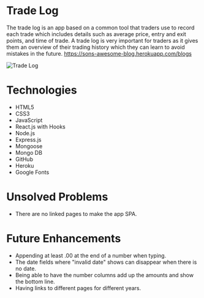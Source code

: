 # Trade Log

The trade log is an app based on a common tool that traders use to record each trade which includes details such as average price, entry and exit points, and time of trade. A trade log is very important for traders as it gives them an overview of their trading history which they can learn to avoid mistakes in the future.
https://sons-awesome-blog.herokuapp.com/blogs

![Trade Log](https://user-images.githubusercontent.com/22122032/114970454-7c967080-9e48-11eb-916f-cef5aa9148cd.png)

# Technologies

- HTML5
- CSS3
- JavaScript
- React.js with Hooks
- Node.js
- Express.js
- Mongoose
- Mongo DB
- GitHub
- Heroku
- Google Fonts

# Unsolved Problems
- There are no linked pages to make the app SPA. 

# Future Enhancements
- Appending at least .00 at the end of a number when typing.
- The date fields where "invalid date" shows can disappear when there is no date.
- Being able to have the number columns add up the amounts and show the bottom line.
- Having links to different pages for different years.

